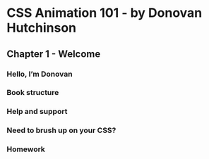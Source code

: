 # CSS Animation 101 - by Donovan Hutchinson

## Chapter 1 - Welcome
### Hello, I’m Donovan
### Book structure
### Help and support
### Need to brush up on your CSS?
### Homework